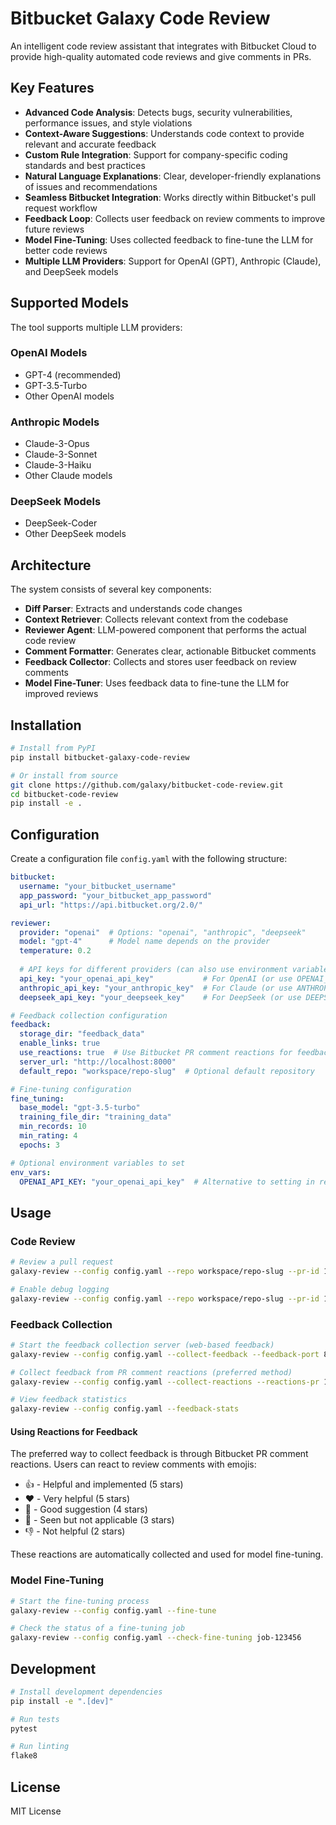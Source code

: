 # Bitbucket Galaxy Code Review

An intelligent code review assistant that integrates with Bitbucket Cloud to provide high-quality automated code reviews and give comments in PRs.

## Key Features

- **Advanced Code Analysis**: Detects bugs, security vulnerabilities, performance issues, and style violations
- **Context-Aware Suggestions**: Understands code context to provide relevant and accurate feedback
- **Custom Rule Integration**: Support for company-specific coding standards and best practices
- **Natural Language Explanations**: Clear, developer-friendly explanations of issues and recommendations
- **Seamless Bitbucket Integration**: Works directly within Bitbucket's pull request workflow
- **Feedback Loop**: Collects user feedback on review comments to improve future reviews
- **Model Fine-Tuning**: Uses collected feedback to fine-tune the LLM for better code reviews
- **Multiple LLM Providers**: Support for OpenAI (GPT), Anthropic (Claude), and DeepSeek models

## Supported Models

The tool supports multiple LLM providers:

### OpenAI Models
- GPT-4 (recommended)
- GPT-3.5-Turbo
- Other OpenAI models

### Anthropic Models
- Claude-3-Opus
- Claude-3-Sonnet
- Claude-3-Haiku
- Other Claude models

### DeepSeek Models
- DeepSeek-Coder
- Other DeepSeek models

## Architecture

The system consists of several key components:
- **Diff Parser**: Extracts and understands code changes
- **Context Retriever**: Collects relevant context from the codebase
- **Reviewer Agent**: LLM-powered component that performs the actual code review
- **Comment Formatter**: Generates clear, actionable Bitbucket comments
- **Feedback Collector**: Collects and stores user feedback on review comments
- **Model Fine-Tuner**: Uses feedback data to fine-tune the LLM for improved reviews

## Installation

```bash
# Install from PyPI
pip install bitbucket-galaxy-code-review

# Or install from source
git clone https://github.com/galaxy/bitbucket-code-review.git
cd bitbucket-code-review
pip install -e .
```

## Configuration

Create a configuration file `config.yaml` with the following structure:

```yaml
bitbucket:
  username: "your_bitbucket_username"
  app_password: "your_bitbucket_app_password"
  api_url: "https://api.bitbucket.org/2.0/"

reviewer:
  provider: "openai"  # Options: "openai", "anthropic", "deepseek"
  model: "gpt-4"      # Model name depends on the provider
  temperature: 0.2
  
  # API keys for different providers (can also use environment variables)
  api_key: "your_openai_api_key"           # For OpenAI (or use OPENAI_API_KEY env var)
  anthropic_api_key: "your_anthropic_key"  # For Claude (or use ANTHROPIC_API_KEY env var)
  deepseek_api_key: "your_deepseek_key"    # For DeepSeek (or use DEEPSEEK_API_KEY env var)

# Feedback collection configuration
feedback:
  storage_dir: "feedback_data"
  enable_links: true
  use_reactions: true  # Use Bitbucket PR comment reactions for feedback
  server_url: "http://localhost:8000"
  default_repo: "workspace/repo-slug"  # Optional default repository

# Fine-tuning configuration
fine_tuning:
  base_model: "gpt-3.5-turbo"
  training_file_dir: "training_data"
  min_records: 10
  min_rating: 4
  epochs: 3

# Optional environment variables to set
env_vars:
  OPENAI_API_KEY: "your_openai_api_key"  # Alternative to setting in reviewer section
```

## Usage

### Code Review

```bash
# Review a pull request
galaxy-review --config config.yaml --repo workspace/repo-slug --pr-id 123

# Enable debug logging
galaxy-review --config config.yaml --repo workspace/repo-slug --pr-id 123 --debug
```

### Feedback Collection

```bash
# Start the feedback collection server (web-based feedback)
galaxy-review --config config.yaml --collect-feedback --feedback-port 8000

# Collect feedback from PR comment reactions (preferred method)
galaxy-review --config config.yaml --collect-reactions --reactions-pr 123 --repo workspace/repo-slug

# View feedback statistics
galaxy-review --config config.yaml --feedback-stats
```

#### Using Reactions for Feedback

The preferred way to collect feedback is through Bitbucket PR comment reactions. Users can react to review comments with emojis:

- 👍 - Helpful and implemented (5 stars)
- ❤️ - Very helpful (5 stars)
- 🚀 - Good suggestion (4 stars)
- 👀 - Seen but not applicable (3 stars)
- 👎 - Not helpful (2 stars)

These reactions are automatically collected and used for model fine-tuning.

### Model Fine-Tuning

```bash
# Start the fine-tuning process
galaxy-review --config config.yaml --fine-tune

# Check the status of a fine-tuning job
galaxy-review --config config.yaml --check-fine-tuning job-123456
```

## Development

```bash
# Install development dependencies
pip install -e ".[dev]"

# Run tests
pytest

# Run linting
flake8
```

## License

MIT License